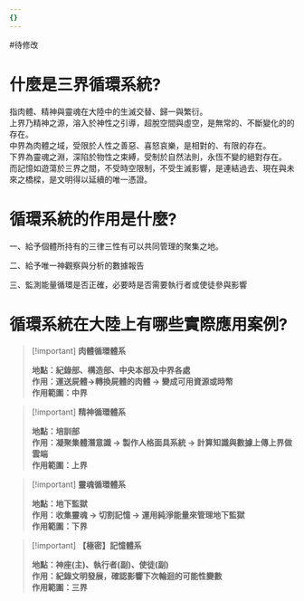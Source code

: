 ```yaml
---
{}
---
```

#待修改 
# 什麼是三界循環系統?

指肉體、精神與靈魂在大陸中的生滅交替、歸一與繁衍。  
上界乃精神之源，溶入於神性之引導，超脫空間與虛空，是無常的、不斷變化的的存在。  
中界為肉體之域，受限於人性之善惡、喜怒哀樂，是相對的、有限的存在。  
下界為靈魂之淵，深陷於物性之束縛，受制於自然法則，永恆不變的絕對存在。  
而記憶如遊蕩於三界之間，不受時空限制，不受生滅影響，是連結過去、現在與未來之橋樑，是文明得以延續的唯一憑證。  

# 循環系統的作用是什麼?

一、給予個體所持有的三律三性有可以共同管理的聚集之地。

二、給予唯一神觀察與分析的數據報告

三、監測能量循環是否正確，必要時是否需要執行者或使徒參與影響

# 循環系統在大陸上有哪些實際應用案例?

> [!important] **肉體循環體系**
> 
>   
> **地點：紀錄部、構造部、中央本部及中界各處**  
> **作用：運送屍體→轉換屍體的肉體 → 變成可用資源或時幣**  
> **作用範圍：中界**  

> [!important] **精神循環體系**
> 
>   
> **地點：培訓部**  
> **作用：凝聚集體潛意識 → 製作人格面具系統 → 計算知識與數據上傳上界做雲端**  
> **作用範圍：上界**  

> [!important] **靈魂循環體系**
> 
>   
> **地點：地下監獄**  
> **作用：收集靈魂 → 切割記憶 → 運用純淨能量來管理地下監獄**  
> **作用範圍：下界**  

> [!important] **【極密】記憶體系**
> 
>   
> **地點：神座(主)、執行者(副)、使徒(副)**  
> **作用：紀錄文明發展，確認影響下次輪迴的可能性變數**  
> **作用範圍：三界**  
